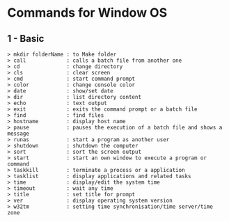 # Commands for Window OS
## 1 - Basic 
    > mkdir folderName : to Make folder 
    > call	           : calls a batch file from another one
    > cd	           : change directory
    > cls	           : clear screen
    > cmd	           : start command prompt
    > color	           : change console color
    > date             : show/set date
    > dir	           : list directory content
    > echo	           : text output
    > exit	           : exits the command prompt or a batch file
    > find	           : find files
    > hostname	       : display host name
    > pause	           : pauses the execution of a batch file and shows a message
    > runas	           : start a program as another user
    > shutdown         : shutdown the computer
    > sort	           : sort the screen output
    > start	           : start an own window to execute a program or command
    > taskkill	       : terminate a process or a application
    > tasklist	       : display applications and related tasks
    > time	           : display/edit the system time
    > timeout	       : wait any time
    > title	           : set title for prompt
    > ver	           : display operating system version
    > w32tm	           : setting time synchronisation/time server/time zone